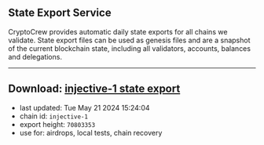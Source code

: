 ## State Export Service
CryptoCrew provides automatic daily state exports for all chains we validate. State export files can be used as genesis files and are a snapshot of the current blockchain state, including all validators, accounts, balances and delegations.

---
**Download: [injective-1 state export](https://dl-eu2.ccvalidators.com/SERVICE/injective/injective-1_export_70803353.json)**
---

- last updated: Tue May 21 2024 15:24:04
- chain id: `injective-1`
- export height: `70803353`
- use for: airdrops, local tests, chain recovery
